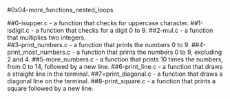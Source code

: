 #0x04-more_functions_nested_loops

##0-isupper.c - a function that checks for uppercase character.
##1-isdigit.c - a function that checks for a digit 0 to 9.
##2-mul.c - a function that multiplies two integers.\
##3-print_numbers.c - a function that prints the numbers 0 to 9. 
##4-print_most_numbers.c - a function that prints the numbers 0 to 9, excluding 2 and 4.
##5-more_numbers.c - a function that prints 10 times the numbers, from 0 to 14, followed by a new line.
##6-print_line.c - a function that draws a straight line in the terminal.
##7=print_diagonal.c - a function that draws a diagonal line on the terminal.
##8-print_square.c - a function that prints a square followed by a new line.
